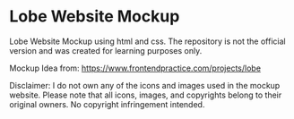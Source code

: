 # Lobe Website Mockup
Lobe Website Mockup using html and css. The repository is not the official version and was created for learning purposes only.

Mockup Idea from: https://www.frontendpractice.com/projects/lobe

Disclaimer: I do not own any of the icons and images used in the mockup website. Please note that all icons, images, and copyrights belong to their original owners. No copyright infringement intended.
